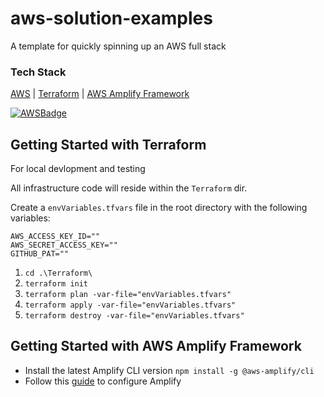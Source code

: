 # aws-solution-examples
A template for quickly spinning up an AWS full stack

### Tech Stack
[AWS](https://console.aws.amazon.com) | [Terraform](https://www.terraform.io/downloads.html) | [AWS Amplify Framework](https://docs.amplify.aws/cli/start/install)

[![AWSBadge](https://codefactory-us-east-2-prod-default-build-badges.s3-us-east-2.amazonaws.com/unknown.svg)](https://codebuild.us-east-2.amazonaws.com/badges?uuid=eyJlbmNyeXB0ZWREYXRhIjoiSSt2MEJ5allleFRteUo5Z2FuT1pqWXRndjB5MHJZcXhQdFdIbElQM2VVcXpzRGZYbmtHdkpEcDlaNjlFZ0JpRGE0MDJMNlAwTkFTUzlnWTJQdkU1MUVrPSIsIml2UGFyYW1ldGVyU3BlYyI6IjB4a3FjVEZNbzdaS1h0OFEiLCJtYXRlcmlhbFNldFNlcmlhbCI6MX0%3D&branch=main)


## Getting Started with Terraform
For local devlopment and testing

All infrastructure code will reside within the `Terraform` dir.

Create a `envVariables.tfvars` file in the root directory with the following variables:

    AWS_ACCESS_KEY_ID=""
    AWS_SECRET_ACCESS_KEY=""
    GITHUB_PAT=""

1.	`cd .\Terraform\`
2.  `terraform init`
3.	`terraform plan -var-file="envVariables.tfvars"`
4.	`terraform apply -var-file="envVariables.tfvars"`
5.	`terraform destroy -var-file="envVariables.tfvars"`

## Getting Started with AWS Amplify Framework

* Install the latest Amplify CLI version
    `npm install -g @aws-amplify/cli`
* Follow this [guide](https://docs.amplify.aws/cli/start/install#configure-the-amplify-cli) to configure Amplify